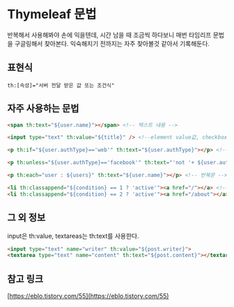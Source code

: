 # Thymeleaf 문법

반복해서 사용해봐야 손에 익을텐데, 시간 남을 때 조금씩 하다보니 매번 타임리프 문법을 구글링해서 찾아본다. 익숙해지기 전까지는 자주 찾아볼것 같아서 기록해둔다.

## 표현식


```
th:[속성]="서버 전달 받은 값 또는 조건식"
```

## 자주 사용하는 문법

```html
<span th:text="${user.name}"></span> <!-- 텍스트 내용 -->

<input type="text" th:value="${title}" /> <!--element value값, checkbox, input 등 -->

<p th:if="${user.authType}=='web'" th:text="${user.authType}"></p> <!-- 조건문 -->

<p th:unless="${user.authType}=='facebook'" th:text="'not '+ ${user.authType}"></p> <!-- else -->

<p th:each="user : ${users}" th:text="${user.name}"></p> <!-- 반복문 -->

<li th:classappend="${condition} == 1 ? 'active'"><a href="/"></a> <!-- condition이 1이면 "/" 링크를 가진 'active' 클래스 추가 -->
<li th:classappend="${condition} == 2 ? 'active'"><a href="/about"></a> <!-- 상황에 따라 동적으로 class 추가 -->
```

## 그 외 정보


input은 th:value, textareas는 th:text를 사용한다.

```html
<input type="text" name="writer" th:value="${post.writer}">
<textarea type="text" name="content" th:text="${post.content}"></textarea>
```

## 참고 링크
[https://eblo.tistory.com/55](https://eblo.tistory.com/55)